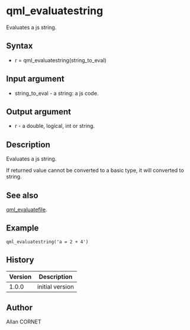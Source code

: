 

# qml_evaluatestring

Evaluates a js string.

## Syntax

- r = qml_evaluatestring(string_to_eval)

## Input argument

 - string_to_eval - a string: a js code.

## Output argument

 - r - a double, logical, int or string.

## Description


  <p>Evaluates a js string.</p>
  <p>If returned value cannot be converted to a basic type, it will converted to string.</p>


## See also

[qml_evaluatefile](qml_evaluatefile.md).
## Example

```Nelson
qml_evaluatestring('a = 2 + 4')
```

## History

|Version|Description|
|------|------|
|1.0.0|initial version|


## Author

Allan CORNET



